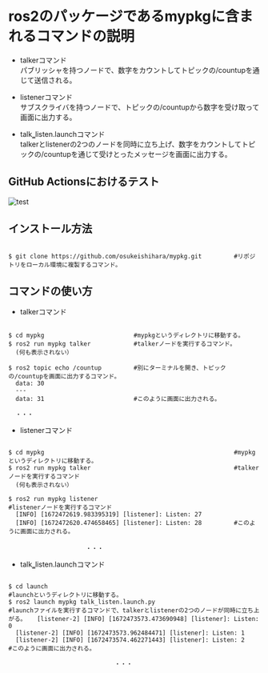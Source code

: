 # ros2のパッケージであるmypkgに含まれるコマンドの説明
* talkerコマンド  
パブリッシャを持つノードで、数字をカウントしてトピックの/countupを通じて送信される。

* listenerコマンド  
サブスクライバを持つノードで、トピックの/countupから数字を受け取って画面に出力する。

* talk‗listen.launchコマンド  
talkerとlistenerの2つのノードを同時に立ち上げ、数字をカウントしてトピックの/countupを通じて受けとったメッセージを画面に出力する。

## GitHub Actionsにおけるテスト
![test](https://github.com/osukeishihara/mypkg/actions/workflows/test.yml/badge.svg)

## インストール方法
 
 ```

 $ git clone https://github.com/osukeishihara/mypkg.git         #リポジトリをローカル環境に複製するコマンド。

 ```

## コマンドの使い方
* talkerコマンド
 
 ```

 $ cd mypkg                         #mypkgというディレクトリに移動する。
 $ ros2 run mypkg talker            #talkerノードを実行するコマンド。
   (何も表示されない）

 $ ros2 topic echo /countup         #別にターミナルを開き、トピックの/countupを画面に出力するコマンド。
   data: 30
   ---
   data: 31                         #このように画面に出力される。 

   ・・・                            
 
 ```

* listenerコマンド

 ```

 $ cd mypkg                                                     #mypkgというディレクトリに移動する。
 $ ros2 run mypkg talker                                        #talkerノードを実行するコマンド
   (何も表示されない）

 $ ros2 run mypkg listener                                      #listenerノードを実行するコマンド
   [INFO] [1672472619.983395319] [listener]: Listen: 27
   [INFO] [1672472620.474658465] [listener]: Listen: 28         #このように画面に出力される。
                　　　　　
　　　　　　　　　　　　　・・・
 
 ```

* talk‗listen.launchコマンド

 ```

 $ cd launch                                                                 #launchというディレクトリに移動する。
 $ ros2 launch mypkg talk_listen.launch.py                                   #launchファイルを実行するコマンドで、talkerとlistenerの2つのノードが同時に立ち上がる。   [listener-2] [INFO] [1672473573.473690948] [listener]: Listen: 0
   [listener-2] [INFO] [1672473573.962484471] [listener]: Listen: 1       
   [listener-2] [INFO] [1672473574.462271443] [listener]: Listen: 2          #このように画面に出力される。

                             　・・・ 
